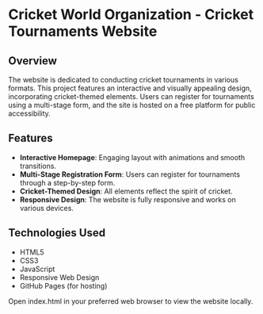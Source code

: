 # Cricket World Organization - Cricket Tournaments Website

## Overview
The website is dedicated to conducting cricket tournaments in various formats. This project features an interactive and visually appealing design, incorporating cricket-themed elements. Users can register for tournaments using a multi-stage form, and the site is hosted on a free platform for public accessibility.


## Features
- **Interactive Homepage**: Engaging layout with animations and smooth transitions.
- **Multi-Stage Registration Form**: Users can register for tournaments through a step-by-step form.
- **Cricket-Themed Design**: All elements reflect the spirit of cricket.
- **Responsive Design**: The website is fully responsive and works on various devices.

## Technologies Used
- HTML5
- CSS3
- JavaScript
- Responsive Web Design
- GitHub Pages (for hosting)

Open index.html in your preferred web browser to view the website locally.
